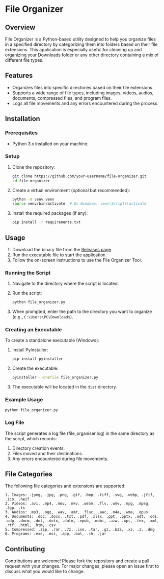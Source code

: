 # File Organizer

## Overview

File Organizer is a Python-based utility designed to help you organize files in a specified directory by categorizing them into folders based on their file extensions. This application is especially useful for cleaning up and organizing your Downloads folder or any other directory containing a mix of different file types.

## Features

- Organizes files into specific directories based on their file extensions.
- Supports a wide range of file types, including images, videos, audios, documents, compressed files, and program files.
- Logs all file movements and any errors encountered during the process.

## Installation

### Prerequisites

- Python 3.x installed on your machine.

### Setup

1. Clone the repository:
    ```bash
    git clone https://github.com/your-username/file-organizer.git
    cd file-organizer
    ```

2. Create a virtual environment (optional but recommended):
    ```bash
    python -m venv venv
    source venv/bin/activate  # On Windows: venv\Scripts\activate
    ```

3. Install the required packages (if any):
    ```bash
    pip install -r requirements.txt
    ```

## Usage

1. Download the binary file from the [Releases page](https://github.com/dauntflash/smart-file-organizer/releases).
2. Run the executable file to start the application.
3. Follow the on-screen instructions to use the File Organizer Tool.

### Running the Script

1. Navigate to the directory where the script is located.
2. Run the script:
    ```bash
    python file_organizer.py
    ```

3. When prompted, enter the path to the directory you want to organize (e.g., `C:\Users\PC\Downloads`).

### Creating an Executable

To create a standalone executable (Windows):

1. Install PyInstaller:
    ```bash
    pip install pyinstaller
    ```

2. Create the executable:
    ```bash
    pyinstaller --onefile file_organizer.py
    ```

3. The executable will be located in the `dist` directory.

### Example Usage

```bash
python file_organizer.py 
```
### Log File
The script generates a log file (file_organiser.log) in the same directory as the script, which records:

1. Directory creation events.
2. Files moved and their destinations.
3. Any errors encountered during file movements.

## File Categories
The following file categories and extensions are supported:
```
1. Images: .jpeg, .jpg, .png, .gif, .bmp, .tiff, .svg, .webp, .jfif, .ico, .heif
2. Videos: .avi, .mp4, .mov, .mkv, .webm, .flv, .wmv, .mpg, .mpeg, .3gp, .ts
3. Audios: .mp3, .ogg, .wav, .amr, .flac, .aac, .m4a, .wma, .opus
4. Documents: .doc, .docx, .txt, .pdf, .xlsx, .ppt, .pptx, .odt, .ods, .odp, .docm, .dot, .dotx, .dotm, .epub, .mobi, .azw, .xps, .tex, .xml, .rtf, .html, .htm, .csv
5. Compressed: .zip, .rar, .7z, .iso, .tar, .gz, .bz2, .xz, .z, .dmg
6. Programs: .exe, .msi, .app, .bat, .sh, .jar
```

## Contributing
Contributions are welcome! Please fork the repository and create a pull request with your changes. For major changes, please open an issue first to discuss what you would like to change.


